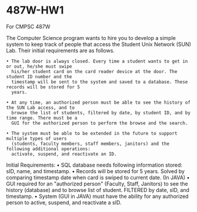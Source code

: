 # 487W-HW1
For CMPSC 487W

The Computer Science program wants to hire you to develop a simple system to keep track of people 
that access the Student Unix Network (SUN) Lab. Their initial requirements are as follows. 

    • The lab door is always closed. Every time a student wants to get in or out, he/she must swipe 
      his/her student card on the card reader device at the door. The student ID number and the 
      timestamp will be sent to the system and saved to a database. These records will be stored for 5 
      years.

    • At any time, an authorized person must be able to see the history of the SUN Lab access, and to 
      browse the list of students, filtered by date, by student ID, and by time range. There must be a 
      GUI for the authorized person to perform the browse and the search.

    • The system must be able to be extended in the future to support multiple types of users 
      (students, faculty members, staff members, janitors) and the following additional operations: 
      activate, suspend, and reactivate an ID.  


Initial Requirements:
    • SQL database needs following information stored: sID, name, and timestamp.
    • Records will be stored for 5 years. Solved by comparing timestamp date when card is swiped to current date. (In JAVA)
    • GUI required for an "authorized person" (Faculty, Staff, Janitors) to see the history (database) and to browse list of student. FILTERED by
  date, sID, and timestamp.
    • System (GUI in JAVA) must have the ability for any authorized person to active, suspend, and reactivate a sID.
